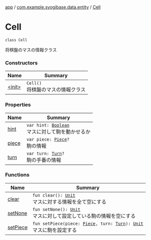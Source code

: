 [app](../../index.md) / [com.example.syogibase.data.entity](../index.md) / [Cell](./index.md)

# Cell

`class Cell`

将棋盤のマスの情報クラス

### Constructors

| Name | Summary |
|---|---|
| [&lt;init&gt;](-init-.md) | `Cell()`<br>将棋盤のマスの情報クラス |

### Properties

| Name | Summary |
|---|---|
| [hint](hint.md) | `var hint: `[`Boolean`](https://kotlinlang.org/api/latest/jvm/stdlib/kotlin/-boolean/index.html)<br>マスに対して駒を動かせるか |
| [piece](piece.md) | `var piece: `[`Piece`](../-piece/index.md)`?`<br>駒の情報 |
| [turn](turn.md) | `var turn: `[`Turn`](../../com.example.syogibase.data.value/-turn/index.md)`?`<br>駒の手番の情報 |

### Functions

| Name | Summary |
|---|---|
| [clear](clear.md) | `fun clear(): `[`Unit`](https://kotlinlang.org/api/latest/jvm/stdlib/kotlin/-unit/index.html)<br>マスに対する情報を全て空にする |
| [setNone](set-none.md) | `fun setNone(): `[`Unit`](https://kotlinlang.org/api/latest/jvm/stdlib/kotlin/-unit/index.html)<br>マスに対して設定している駒の情報を空にする |
| [setPiece](set-piece.md) | `fun setPiece(piece: `[`Piece`](../-piece/index.md)`, turn: `[`Turn`](../../com.example.syogibase.data.value/-turn/index.md)`): `[`Unit`](https://kotlinlang.org/api/latest/jvm/stdlib/kotlin/-unit/index.html)<br>マスに駒を設定する |
